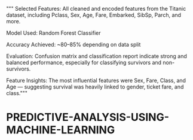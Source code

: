 """ Selected Features: All cleaned and encoded features from the Titanic dataset, including Pclass, Sex, Age, Fare, Embarked, SibSp, Parch, and more.

Model Used: Random Forest Classifier

Accuracy Achieved: ~80–85% depending on data split

Evaluation: Confusion matrix and classification report indicate strong and balanced performance, especially for classifying survivors and non-survivors.

Feature Insights: The most influential features were Sex, Fare, Class, and Age — suggesting survival was heavily linked to gender, ticket fare, and class."""
# PREDICTIVE-ANALYSIS-USING-MACHINE-LEARNING
